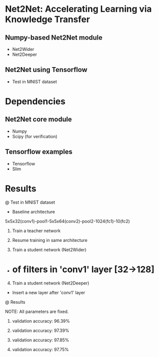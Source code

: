 # Net2Net: Accelerating Learning via Knowledge Transfer

## Numpy-based Net2Net module
- Net2Wider
- Net2Deeper

## Net2Net using Tensorflow
- Test in MNIST dataset

# Dependencies

## Net2Net core module
- Numpy
- Scipy (for verification)

## Tensorflow examples
- Tensorflow
- Slim

# Results

@ Test in MNIST dataset

- Baseline architecture

5x5x32(conv1)-pool1-5x5x64(conv2)-pool2-1024(fc1)-10(fc2)

1. Train a teacher network

2. Resume training in same architecture

3. Train a student network (Net2Wider)
  - # of filters in 'conv1' layer [32->128]

4. Train a student network (Net2Deeper)
  - Insert a new layer after 'conv1' layer

@ Results

NOTE: All parameters are fixed.

1. validation accuracy: 96.39%

2. validation accuracy: 97.39% 

3. validation accuracy: 97.85%

4. validation accuracy: 97.75%

